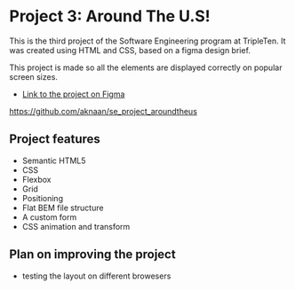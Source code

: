 # Project 3: Around The U.S!

This is the third project of the Software Engineering program at TripleTen. It was created using HTML and CSS, based on a figma design brief.

This project is made so all the elements are displayed correctly on popular screen sizes.

- [Link to the project on Figma](https://www.figma.com/file/ii4xxsJ0ghevUOcssTlHZv/Sprint-3%3A-Around-the-US?node-id=0%3A1)

https://github.com/aknaan/se_project_aroundtheus

## Project features

- Semantic HTML5
- CSS
- Flexbox
- Grid
- Positioning
- Flat BEM file structure
- A custom form
- CSS animation and transform

## Plan on improving the project

- testing the layout on different browesers
